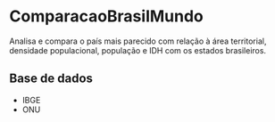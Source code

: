 # ComparacaoBrasilMundo
Analisa e compara o país mais parecido com relação à área territorial, densidade populacional, população e IDH com os estados brasileiros.

## Base de dados
* IBGE
* ONU
